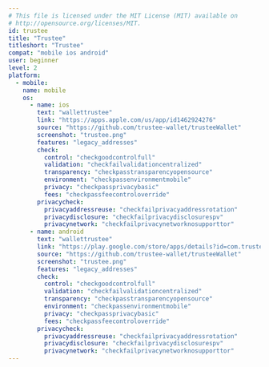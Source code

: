 ```yaml
---
# This file is licensed under the MIT License (MIT) available on
# http://opensource.org/licenses/MIT.
id: trustee
title: "Trustee"
titleshort: "Trustee"
compat: "mobile ios android"
user: beginner
level: 2
platform:
  - mobile:
    name: mobile
    os:
      - name: ios
        text: "wallettrustee"
        link: "https://apps.apple.com/us/app/id1462924276"
        source: "https://github.com/trustee-wallet/trusteeWallet"
        screenshot: "trustee.png"
        features: "legacy_addresses"
        check:
          control: "checkgoodcontrolfull"
          validation: "checkfailvalidationcentralized"
          transparency: "checkpasstransparencyopensource"
          environment: "checkpassenvironmentmobile"
          privacy: "checkpassprivacybasic"
          fees: "checkpassfeecontroloverride"
        privacycheck:
          privacyaddressreuse: "checkfailprivacyaddressrotation"
          privacydisclosure: "checkfailprivacydisclosurespv"
          privacynetwork: "checkfailprivacynetworknosupporttor"
      - name: android
        text: "wallettrustee"
        link: "https://play.google.com/store/apps/details?id=com.trusteewallet"
        source: "https://github.com/trustee-wallet/trusteeWallet"
        screenshot: "trustee.png"
        features: "legacy_addresses"
        check:
          control: "checkgoodcontrolfull"
          validation: "checkfailvalidationcentralized"
          transparency: "checkpasstransparencyopensource"
          environment: "checkpassenvironmentmobile"
          privacy: "checkpassprivacybasic"
          fees: "checkpassfeecontroloverride"
        privacycheck:
          privacyaddressreuse: "checkfailprivacyaddressrotation"
          privacydisclosure: "checkfailprivacydisclosurespv"
          privacynetwork: "checkfailprivacynetworknosupporttor"
---
```

